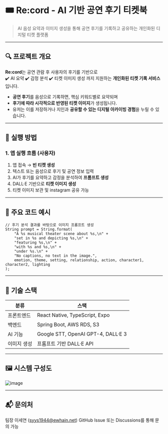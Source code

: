 # 🎟️ Re:cord - AI 기반 공연 후기 티켓북

> AI 음성 요약과 이미지 생성을 통해 공연 후기를 기록하고 공유하는 개인화된 디지털 티켓 플랫폼

---

## 🔍 프로젝트 개요

**Re:cord**는 공연 관람 후 사용자의 후기를 기반으로  
✔️ AI 요약 
✔️ 감정 분석 
✔️ 티켓 이미지 생성
까지 지원하는 **개인화된 티켓 기록 서비스**입니다.  

- **공연 후기**를 음성으로 기록하면, 핵심 키워드별로 요약되며  
- **후기에 따라 시각적으로 반영된 티켓 이미지**가 생성됩니다.  
- 유저는 이를 저장하거나 지인과 **공유할 수 있는 디지털 아카이빙 경험**을 누릴 수 있습니다.

---

## 🚀 실행 방법

### 1. 앱 실행 흐름 (사용자)

1. 앱 접속 → **빈 티켓 생성**
2. 텍스트 또는 음성으로 후기 및 공연 정보 입력
3. AI가 후기를 요약하고 감정을 분석하여 **프롬프트 생성**
4. DALL·E 기반으로 **티켓 이미지 생성**
5. 티켓 이미지 보관 및 instagram 공유 가능  

---

## 🧪 주요 코드 예시


```
// 후기 분석 결과를 바탕으로 이미지 프롬프트 생성
String prompt = String.format(
    "A %s musical theater scene about %s,\n" +
    "set in %s and depicting %s,\n" +
    "featuring %s,\n" +
    "with %s and %s,\n" +
    "under %s.\n" +
    "No captions, no text in the image.",
    emotion, theme, setting, relationship, action, character1, character2, lighting
);
```

---

## 🧱 기술 스택


| 분류     | 스택                                 |
| ------ | ---------------------------------- |
| 프론트엔드  | React Native, TypeScript, Expo     |
| 백엔드    | Spring Boot, AWS RDS, S3      |
| AI 기능  | Google STT, OpenAI GPT-4, DALL·E 3 |
| 이미지 생성 | 프롬프트 기반 DALL·E API                 |

---

## 🖼️ 시스템 구성도

![image](https://github.com/user-attachments/assets/c5b24c7c-4907-426f-8cec-40c06d4fa08f)

---

## 📬 문의처

팀장 이세연 (syys1944@ewhain.net)
GitHub Issue 또는 Discussions를 통해 문의 가능
